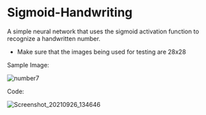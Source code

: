 # Sigmoid-Handwriting
A simple neural network that uses the sigmoid activation function to recognize a handwritten number.

- Make sure that the images being used for testing are 28x28

Sample Image: 


![number7](https://user-images.githubusercontent.com/46900041/134799618-4aa145bd-6e78-419b-b93e-3237a293b138.png)

Code: 

![Screenshot_20210926_134646](https://user-images.githubusercontent.com/46900041/134799641-d7b6c3e0-f72b-405f-8949-397ce18bc278.png)
